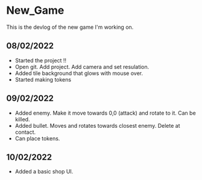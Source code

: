 # New_Game

This is the devlog of the new game I'm working on.

## 08/02/2022

- Started the project !!
- Open git. Add project. Add camera and set resulation.
- Added tile background that glows with mouse over.
- Started making tokens

## 09/02/2022

- Added enemy. Make it move towards 0,0 (attack) and rotate to it. Can be killed.
- Added bullet. Moves and rotates towards closest enemy. Delete at contact.
- Can place tokens.

## 10/02/2022

- Added a basic shop UI.